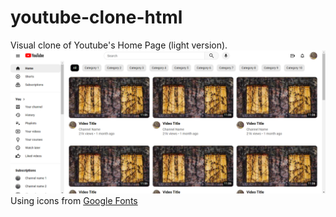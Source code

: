 # youtube-clone-html
Visual clone of Youtube's Home Page (light version).
![Youtube clone' Home Page](image.png)
Using icons from [Google Fonts](https://fonts.google.com/icons?selected=Material+Icons+Outlined:feedback:&icon.query=feedback&icon.style=Outlined&icon.platform=web&icon.set=Material+Icons)